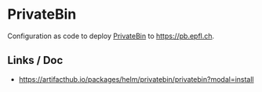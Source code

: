 # PrivateBin

Configuration as code to deploy [PrivateBin] to https://pb.epfl.ch.


## Links / Doc

* https://artifacthub.io/packages/helm/privatebin/privatebin?modal=install

[PrivateBin]: https://privatebin.info/
